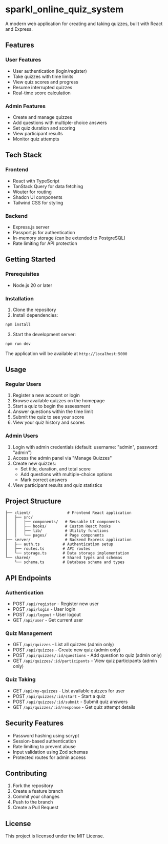 # sparkl_online_quiz_system

A modern web application for creating and taking quizzes, built with React and Express.

## Features

### User Features
- User authentication (login/register)
- Take quizzes with time limits
- View quiz scores and progress
- Resume interrupted quizzes
- Real-time score calculation

### Admin Features
- Create and manage quizzes
- Add questions with multiple-choice answers
- Set quiz duration and scoring
- View participant results
- Monitor quiz attempts

## Tech Stack

### Frontend
- React with TypeScript
- TanStack Query for data fetching
- Wouter for routing
- Shadcn UI components
- Tailwind CSS for styling

### Backend
- Express.js server
- Passport.js for authentication
- In-memory storage (can be extended to PostgreSQL)
- Rate limiting for API protection

## Getting Started

### Prerequisites
- Node.js 20 or later

### Installation

1. Clone the repository
2. Install dependencies:
```bash
npm install
```

3. Start the development server:
```bash
npm run dev
```

The application will be available at `http://localhost:5000`

## Usage

### Regular Users
1. Register a new account or login
2. Browse available quizzes on the homepage
3. Start a quiz to begin the assessment
4. Answer questions within the time limit
5. Submit the quiz to see your score
6. View your quiz history and scores

### Admin Users
1. Login with admin credentials (default: username: "admin", password: "admin")
2. Access the admin panel via "Manage Quizzes"
3. Create new quizzes:
   - Set title, duration, and total score
   - Add questions with multiple-choice options
   - Mark correct answers
4. View participant results and quiz statistics

## Project Structure

```
├── client/                # Frontend React application
│   ├── src/
│   │   ├── components/   # Reusable UI components
│   │   ├── hooks/        # Custom React hooks
│   │   ├── lib/          # Utility functions
│   │   └── pages/        # Page components
├── server/               # Backend Express application
│   ├── auth.ts          # Authentication setup
│   ├── routes.ts        # API routes
│   └── storage.ts       # Data storage implementation
└── shared/              # Shared types and schemas
    └── schema.ts        # Database schema and types
```

## API Endpoints

### Authentication
- POST `/api/register` - Register new user
- POST `/api/login` - User login
- POST `/api/logout` - User logout
- GET `/api/user` - Get current user

### Quiz Management
- GET `/api/quizzes` - List all quizzes (admin only)
- POST `/api/quizzes` - Create new quiz (admin only)
- POST `/api/quizzes/:id/questions` - Add question to quiz (admin only)
- GET `/api/quizzes/:id/participants` - View quiz participants (admin only)

### Quiz Taking
- GET `/api/my-quizzes` - List available quizzes for user
- POST `/api/quizzes/:id/start` - Start a quiz
- POST `/api/quizzes/:id/submit` - Submit quiz answers
- GET `/api/quizzes/:id/response` - Get quiz attempt details

## Security Features
- Password hashing using scrypt
- Session-based authentication
- Rate limiting to prevent abuse
- Input validation using Zod schemas
- Protected routes for admin access

## Contributing
1. Fork the repository
2. Create a feature branch
3. Commit your changes
4. Push to the branch
5. Create a Pull Request

## License
This project is licensed under the MIT License.
